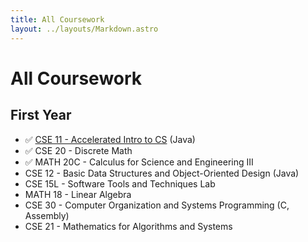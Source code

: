 ```yaml
---
title: All Coursework
layout: ../layouts/Markdown.astro
---
```


# All Coursework

## First Year

- ✅ [CSE 11 - Accelerated Intro to CS](https://cse11fall2023.github.io/) (Java)
- ✅ CSE 20 - Discrete Math
- ✅ MATH 20C - Calculus for Science and Engineering III
- CSE 12 - Basic Data Structures and Object-Oriented Design (Java)
- CSE 15L - Software Tools and Techniques Lab
- MATH 18 - Linear Algebra
- CSE 30 - Computer Organization and Systems Programming (C, Assembly)
- CSE 21 - Mathematics for Algorithms and Systems
